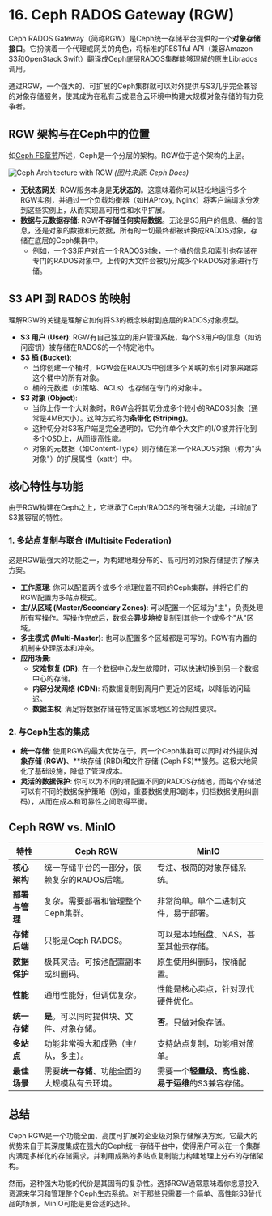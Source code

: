 # 16. Ceph RADOS Gateway (RGW)

Ceph RADOS Gateway（简称RGW）是Ceph统一存储平台提供的一个**对象存储接口**。它扮演着一个代理或网关的角色，将标准的RESTful API（兼容Amazon S3和OpenStack Swift）翻译成Ceph底层RADOS集群能够理解的原生Librados调用。

通过RGW，一个强大的、可扩展的Ceph集群就可以对外提供与S3几乎完全兼容的对象存储服务，使其成为在私有云或混合云环境中构建大规模对象存储的有力竞争者。

## RGW 架构与在Ceph中的位置

如[Ceph FS章节](ceph-fs.md)所述，Ceph是一个分层的架构。RGW位于这个架构的上层。

![Ceph Architecture with RGW](https://docs.ceph.com/en/latest/_images/ditaa-b31c164b4c73a469a3b90989a3f295b9270e5b72.png)
*(图片来源: Ceph Docs)*

- **无状态网关**: RGW服务本身是**无状态的**。这意味着你可以轻松地运行多个RGW实例，并通过一个负载均衡器（如HAProxy, Nginx）将客户端请求分发到这些实例上，从而实现高可用性和水平扩展。
- **数据与元数据存储**: RGW**不存储任何实际数据**。无论是S3用户的信息、桶的信息，还是对象的数据和元数据，所有的一切最终都被转换成RADOS对象，存储在底层的Ceph集群中。
  - 例如，一个S3用户对应一个RADOS对象，一个桶的信息和索引也存储在专门的RADOS对象中。上传的大文件会被切分成多个RADOS对象进行存储。

## S3 API 到 RADOS 的映射

理解RGW的关键是理解它如何将S3的概念映射到底层的RADOS对象模型。

- **S3 用户 (User)**: RGW有自己独立的用户管理系统，每个S3用户的信息（如访问密钥）被存储在RADOS的一个特定池中。
- **S3 桶 (Bucket)**:
  - 当你创建一个桶时，RGW会在RADOS中创建多个关联的索引对象来跟踪这个桶中的所有对象。
  - 桶的元数据（如策略、ACLs）也存储在专门的对象中。
- **S3 对象 (Object)**:
  - 当你上传一个大对象时，RGW会将其切分成多个较小的RADOS对象（通常是4MB大小）。这种方式称为**条带化 (Striping)**。
  - 这种切分对S3客户端是完全透明的。它允许单个大文件的I/O被并行化到多个OSD上，从而提高性能。
  - 对象的元数据（如Content-Type）则存储在第一个RADOS对象（称为"头对象"）的扩展属性（xattr）中。

## 核心特性与功能

由于RGW构建在Ceph之上，它继承了Ceph/RADOS的所有强大功能，并增加了S3兼容层的特性。

### 1. 多站点复制与联合 (Multisite Federation)

这是RGW最强大的功能之一，为构建地理分布的、高可用的对象存储提供了解决方案。
- **工作原理**: 你可以配置两个或多个地理位置不同的Ceph集群，并将它们的RGW配置为多站点模式。
- **主/从区域 (Master/Secondary Zones)**: 可以配置一个区域为"主"，负责处理所有写操作。写操作完成后，数据会**异步地**被复制到其他一个或多个"从"区域。
- **多主模式 (Multi-Master)**: 也可以配置多个区域都是可写的。RGW有内置的机制来处理版本和冲突。
- **应用场景**:
  - **灾难恢复 (DR)**: 在一个数据中心发生故障时，可以快速切换到另一个数据中心的存储。
  - **内容分发网络 (CDN)**: 将数据复制到离用户更近的区域，以降低访问延迟。
  - **数据主权**: 满足将数据存储在特定国家或地区的合规性要求。

### 2. 与Ceph生态的集成

- **统一存储**: 使用RGW的最大优势在于，同一个Ceph集群可以同时对外提供**对象存储 (RGW)**、**块存储 (RBD)**和**文件存储 (Ceph FS)**服务。这极大地简化了基础设施，降低了管理成本。
- **灵活的数据保护**: 你可以为不同的桶配置不同的RADOS存储池，而每个存储池可以有不同的数据保护策略（例如，重要数据使用3副本，归档数据使用纠删码），从而在成本和可靠性之间取得平衡。

## Ceph RGW vs. MinIO

| 特性 | Ceph RGW | MinIO |
| --- | --- | --- |
| **核心架构** | 统一存储平台的一部分，依赖复杂的RADOS后端。| 专注、极简的对象存储系统。 |
| **部署与管理**| 复杂。需要部署和管理整个Ceph集群。 | 非常简单。单个二进制文件，易于部署。 |
| **存储后端** | 只能是Ceph RADOS。 | 可以是本地磁盘、NAS，甚至其他云存储。 |
| **数据保护** | 极其灵活。可按池配置副本或纠删码。 | 原生使用纠删码，按桶配置。 |
| **性能** | 通用性能好，但调优复杂。 | 性能是核心卖点，针对现代硬件优化。 |
| **统一存储** | **是**。可以同时提供块、文件、对象存储。 | **否**。只做对象存储。 |
| **多站点** | 功能非常强大和成熟（主/从，多主）。 | 支持站点复制，功能相对简单。 |
| **最佳场景** | 需要**统一存储**、功能全面的大规模私有云环境。 | 需要一个**轻量级、高性能、易于运维**的S3兼容存储。 |

## 总结

Ceph RGW是一个功能全面、高度可扩展的企业级对象存储解决方案。它最大的优势来自于其深度集成在强大的Ceph统一存储平台中，使得用户可以在一个集群内满足多样化的存储需求，并利用成熟的多站点复制能力构建地理上分布的存储架构。

然而，这种强大功能的代价是其固有的复杂性。选择RGW通常意味着你愿意投入资源来学习和管理整个Ceph生态系统。对于那些只需要一个简单、高性能S3替代品的场景，MinIO可能是更合适的选择。 